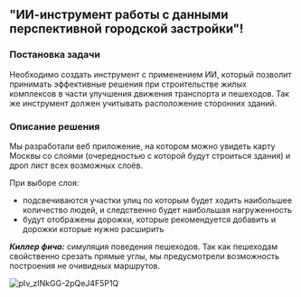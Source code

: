 ## "ИИ-инструмент работы с данными перспективной городской застройки"!


### Постановка задачи
Необходимо создать инструмент с применением ИИ, который позволит принимать эффективные решения при строительстве жилых комплексов в части улучшения движения транспорта и пешеходов. Так же инструмент должен учитывать расположение сторонних зданий.

### Описание решения
Мы разработали веб приложение, на котором можно увидеть карту Москвы со слоями (очередностью с которой будут строиться здания) и дроп лист всех возможных слоёв.

При выборе слоя:
 - подсвечиваются участки улиц по которым будет ходить наибольшее количество людей, и следственно будет наибольшая нагруженность
 - будут отображены дорожки, которые рекомендуется добавить и дорожки которые нужно расширить

*__Киллер фича:__* симуляция поведения пешеходов. Так как пешеходам свойственно срезать прямые углы, мы предусмотрели возможность построения не очивидных маршрутов.

![pIv_zINkGG-2pQeJ4F5P1Q](https://github.com/user-attachments/assets/6a956089-a369-4db7-913f-07557a6dd990)
